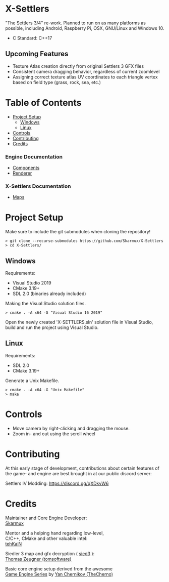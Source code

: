 # X-Settlers

"The Settlers 3/4" re-work. Planned to run on as many platforms as possible, including Android, Raspberry Pi, OSX, GNU/Linux and Windows 10.

* C Standard: C++17

## Upcoming Features

* Texture Atlas creation directly from original Settlers 3 GFX files
* Consistent camera dragging behavior, regardless of current zoomlevel
* Assigning correct texture atlas UV coordinates to each triangle vertex based on field type (grass, rock, sea, etc.)

# Table of Contents

* [Project Setup](#project-setup)
  * [Windows](#windows)
  * [Linux](#linux)
* [Controls](#controls)
* [Contributing](#contributing)
* [Credits](#credits)

### Engine Documentation

  * [Components](./engine/docs/ENGINE.md)
  * [Renderer](./engine/docs/COMPONENTS.md)

### X-Settlers Documentation

  * [Maps](./xsettlers/docs/MAPS.md)

# Project Setup

Make sure to include the git submodules when cloning the repository!

```shell
> git clone --recurse-submodules https://github.com/Skarmux/X-Settlers
> cd X-Settlers/
```

## Windows

Requirements:

* Visual Studio 2019
* CMake 3.19+
* SDL 2.0 (binaries already included)

Making the Visual Studio solution files.

```shell
> cmake . -A x64 -G "Visual Studio 16 2019"
```

Open the newly created 'X-SETTLERS.sln' solution file in Visual Studio, build and run the project using Visual Studio.

## Linux

Requirements:

* SDL 2.0
* CMake 3.19+

Generate a Unix Makefile.

```shell
> cmake . -A x64 -G "Unix Makefile"
> make
```

# Controls

* Move camera by right-clicking and dragging the mouse.
* Zoom in- and out using the scroll wheel

# Contributing

At this early stage of development, contributions about certain features of the game- and engine are best brought in at our public discord server:

Settlers IV Modding: https://discord.gg/qXDkvW6

# Credits

Maintainer and Core Engine Developer:<br>
[Skarmux](https://github.com/Skarmux)<br>

Mentor and a helping hand regarding low-level,<br>C/C++, CMake and other valuable intel:<br>
[tehKaiN](https://github.com/tehKaiN)<br>

Siedler 3 map and gfx decryption ( [sied3](https://github.com/tomsoftware/sied3) ):<br>
[Thomas Zeugner (tomsoftware)](https://github.com/tomsoftware)

Basic core engine setup derived from the awesome<br>
[Game Engine Series](https://www.youtube.com/watch?v=JxIZbV_XjAs&list=PLlrATfBNZ98dC-V-N3m0Go4deliWHPFwT) by [Yan Chernikov
(TheCherno)](https://github.com/TheCherno)
